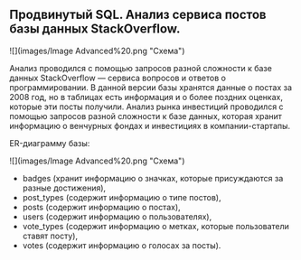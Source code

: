 ## Продвинутый SQL. Анализ сервиса постов базы данных StackOverflow.
![](images/Image Advanced%20.png "Схема")

Анализ проводился  с помощью запросов разной сложности к базе данных StackOverflow — сервиса вопросов и ответов о программировании. В данной версии базы хранятся данные о постах за 2008 год, но в таблицах есть информация и о более поздних оценках, которые эти посты получили. Анализ рынка инвестиций проводился с помощью запросов разной сложности к базе данных, которая хранит информацию о венчурных фондах и инвестициях в компании-стартапы.

ER-диаграмму базы:

![](images/Image Advanced%20.png "Схема")


* badges (хранит информацию о значках, которые присуждаются за разные достижения),
* post_types (содержит информацию о типе постов),
* posts (содержит информацию о постах),
* users (содержит информацию о пользователях),
* vote_types (содержит информацию о метках, которые пользователи ставят посту),
* votes (cодержит информацию о голосах за посты).


